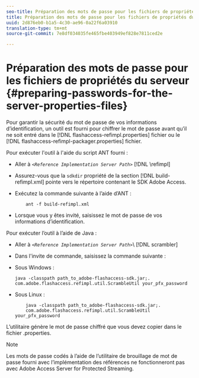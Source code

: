```yaml
---
seo-title: Préparation des mots de passe pour les fichiers de propriétés du serveur
title: Préparation des mots de passe pour les fichiers de propriétés du serveur
uuid: 2d876eb0-b1a5-4c30-ae96-0a22f6a03910
translation-type: tm+mt
source-git-commit: 7e8df034035fe465fbe403949ef828e7811ced2e

---
```



# Préparation des mots de passe pour les fichiers de propriétés du serveur {#preparing-passwords-for-the-server-properties-files}

Pour garantir la sécurité du mot de passe de vos informations d’identification, un outil est fourni pour chiffrer le mot de passe avant qu’il ne soit entré dans le [!DNL flashaccess-refimpl.properties] fichier ou le [!DNL flashaccess-refimpl-packager.properties] fichier.

Pour exécuter l&#39;outil à l&#39;aide du script ANT fourni :

* Aller à *`<Reference Implementation Server Path>`* [!DNL \refimpl]

* Assurez-vous que la `sdkdir` propriété de la section [!DNL build-refimpl.xml] pointe vers le répertoire contenant le SDK Adobe Access.
* Exécutez la commande suivante à l’aide d’ANT :

   ```
       ant -f build-refimpl.xml
   ```

* Lorsque vous y êtes invité, saisissez le mot de passe de vos informations d’identification.

Pour exécuter l’outil à l’aide de Java :

* Aller à *`<Reference Implementation Server Path>`*\ [!DNL scrambler]

* Dans l&#39;invite de commande, saisissez la commande suivante :

* Sous Windows :

   ```
   java -classpath path_to_adobe-flashaccess-sdk.jar;.  
   com.adobe.flashaccess.refimpl.util.ScrambleUtil your_pfx_password
   ```

* Sous Linux :

   ```
       java -classpath path_to_adobe-flashaccess-sdk.jar;.  
       com.adobe.flashaccess.refimpl.util.ScrambleUtil your_pfx_password
   ```

L’utilitaire génère le mot de passe chiffré que vous devez copier dans le fichier .properties.

>[!NOTE]
>
>Les mots de passe codés à l’aide de l’utilitaire de brouillage de mot de passe fourni avec l’implémentation des références ne fonctionneront pas avec Adobe Access Server for Protected Streaming.
